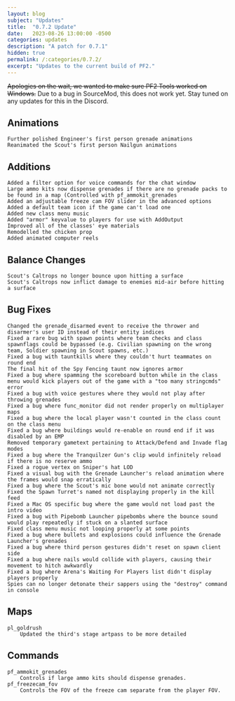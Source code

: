```yaml
---
layout: blog
subject: "Updates"
title:  "0.7.2 Update"
date:   2023-08-26 13:00:00 -0500
categories: updates
description: "A patch for 0.7.1"
hidden: true
permalink: /:categories/0.7.2/ 
excerpt: "Updates to the current build of PF2."
---
```


~~Apologies on the wait, we wanted to make sure PF2 Tools worked on Windows.~~ Due to a bug in SourceMod, this does not work yet. Stay tuned on any updates for this in the Discord.

## Animations
	Further polished Engineer's first person grenade animations
	Reanimated the Scout's first person Nailgun animations

## Additions
	Added a filter option for voice commands for the chat window
	Large ammo kits now dispense grenades if there are no grenade packs to be found in a map (Controlled with pf_ammokit_grenades
	Added an adjustable freeze cam FOV slider in the advanced options
	Added a default team icon if the game can't load one
	Added new class menu music
	Added "armor" keyvalue to players for use with AddOutput
	Improved all of the classes' eye materials
	Remodelled the chicken prop
	Added animated computer reels
	
## Balance Changes
	Scout's Caltrops no longer bounce upon hitting a surface
	Scout's Caltrops now inflict damage to enemies mid-air before hitting a surface
	
## Bug Fixes
	Changed the grenade_disarmed event to receive the thrower and disarmer's user ID instead of their entity indices
	Fixed a rare bug with spawn points where team checks and class spawnflags could be bypassed (e.g. Civilian spawning on the wrong team, Soldier spawning in Scout spawns, etc.)
	Fixed a bug with tauntkills where they couldn't hurt teammates on round end
	The final hit of the Spy Fencing taunt now ignores armor 
	Fixed a bug where spamming the scoreboard button while in the class menu would kick players out of the game with a "too many stringcmds" error
	Fixed a bug with voice gestures where they would not play after throwing grenades
	Fixed a bug where func_monitor did not render properly on multiplayer maps
	Fixed a bug where the local player wasn't counted in the class count on the class menu
	Fixed a bug where buildings would re-enable on round end if it was disabled by an EMP
	Removed temporary gametext pertaining to Attack/Defend and Invade flag modes
	Fixed a bug where the Tranquilzer Gun's clip would infinitely reload if there is no reserve ammo
	Fixed a rogue vertex on Sniper's hat LOD
	Fixed a visual bug with the Grenade Launcher's reload animation where the frames would snap erratically
	Fixed a bug where the Scout's mic bone would not animate correctly
	Fixed the Spawn Turret's named not displaying properly in the kill feed
	Fixed a Mac OS specific bug where the game would not load past the intro video
	Fixed a bug with Pipebomb Launcher pipebombs where the bounce sound would play repeatedly if stuck on a slanted surface
	Fixed class menu music not looping properly at some points
	Fixed a bug where bullets and explosions could influence the Grenade Launcher's grenades
	Fixed a bug where third person gestures didn't reset on spawn client side
	Fixed a bug where nails would collide with players, causing their movement to hitch awkwardly
	Fixed a bug where Arena's Waiting For Players list didn't display players properly
	Spies can no longer detonate their sappers using the "destroy" command in console

## Maps
	pl_goldrush
		Updated the third's stage artpass to be more detailed
		
## Commands
	pf_ammokit_grenades
		Controls if large ammo kits should dispense grenades.
	pf_freezecam_fov
		Controls the FOV of the freeze cam separate from the player FOV.


